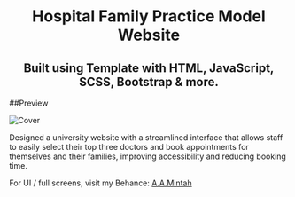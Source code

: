 <div style="text-align: center;">

# Hospital Family Practice Model Website

## Built using Template with HTML, JavaScript, SCSS, Bootstrap & more.

</div>

##Preview

![Cover](https://github.com/user-attachments/assets/83490d50-9025-464c-a4a5-2c9d8808affc)



Designed a university website with a streamlined interface that allows staff to easily select their top three doctors and book appointments for themselves and their families, improving accessibility and reducing booking time.

For UI / full screens, visit my Behance: [A.A.Mintah](https://www.behance.net/gallery/203128317/Hospital-Family-Practice-Model-Website)
